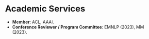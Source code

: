 # Academic Services

- **Member**: ACL, AAAI.
- **Conference Reviewer / Program Committee**: EMNLP (2023), MM (2023).
